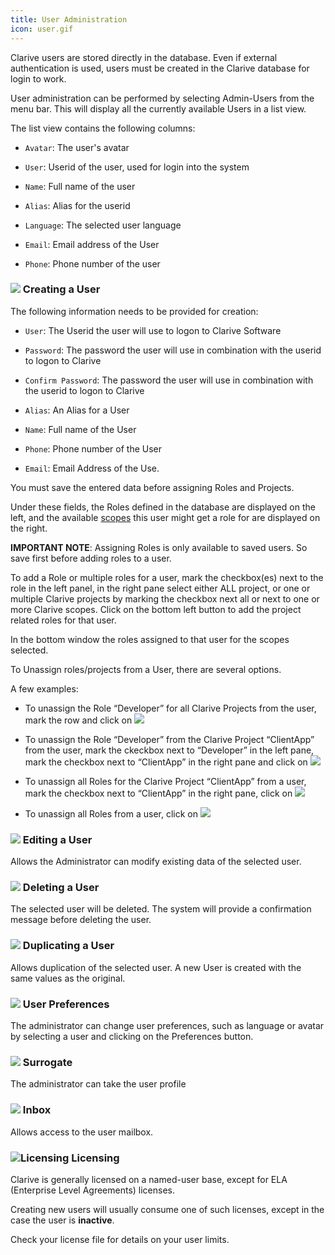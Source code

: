 ```yaml
---
title: User Administration
icon: user.gif
---
```


Clarive users are stored directly in the database. Even if
external authentication is used, users must be created in the
Clarive database for login to work.

User administration can be performed by selecting Admin-Users from the menu bar.
This will display all the currently available Users in a list view.

The list view contains the following columns:

- `Avatar`: The user's avatar

- `User`: Userid of the user, used for login into the system

- `Name`: Full name of the user

- `Alias`: Alias for the userid

- `Language`: The selected user language

- `Email`: Email address of the User

- `Phone`: Phone number of the user

### <img src="/static/images/icons/add.gif" /> Creating a User

The following information needs to be provided for creation:

- `User`: The Userid the user will use to logon to Clarive Software

- `Password`: The password the user will use in combination with the userid to logon to Clarive

- `Confirm Password`: The password the user will use in combination with the userid to logon to Clarive

- `Alias`: An Alias for a User

- `Name`: Full name of the User

- `Phone`: Phone number of the User

- `Email`: Email Address of the Use.

You must save the entered data before assigning Roles and Projects.

Under these fields, the Roles defined in the database are displayed on the left, and the available
[scopes](concepts/scope) this user might get a role for are displayed on the right.

**IMPORTANT NOTE**: Assigning Roles is only available to saved users.
So save first before adding roles to a user.

To add a Role or multiple roles for a user, mark the checkbox(es)
next to the role in the left panel, in the right pane select either ALL project, or
one or multiple Clarive projects by marking the checkbox next all or next to one or more Clarive scopes.
Click on the bottom left button  to add the project related roles for that user.

In the bottom window the roles assigned to that user for the scopes selected.

To Unassign roles/projects from a User, there are several options.

A few examples:

- To unassign the Role “Developer” for all Clarive Projects from the user, mark the row and click on <img src="/static/images/icons/delete_red.png" />

- To unassign the Role “Developer” from the Clarive Project “ClientApp”  from  the user, mark the ckeckbox next to “Developer” in the left pane, mark the checkbox next to “ClientApp” in the right pane and click on  <img src="/static/images/icons/key_delete.png" />

- To unassign all Roles for the Clarive Project “ClientApp” from  a user, mark the checkbox next to “ClientApp” in the right pane, click on <img src="/static/images/icons/key_delete.png" />

- To unassign all Roles from  a user, click on <img src="/static/images/icons/del_all.png" />


### <img src="/static/images/icons/edit.gif" /> Editing a User

Allows the Administrator can modify existing data of the selected user.


### <img src="/static/images/icons/delete_.png" /> Deleting a User

The selected user will be deleted. The system will provide a confirmation message before deleting the user.


### <img src="/static/images/icons/copy.gif" /> Duplicating a User

Allows duplication of the selected user. A new User is created with the same values as the original.


### <img src="/static/images/icons/prefs.png" /> User Preferences

The administrator can change user preferences, such as language or avatar by selecting a user and clicking on the Preferences button.


### <img src="/static/images/icons/surrogate.png" /> Surrogate

The administrator can take the user profile

### <img src="/static/images/icons/envelope.png" /> Inbox

Allows access to the user mailbox.

### <img src = "/static/images/icons/about.png" alt='Licensing' /> Licensing

Clarive is generally licensed on a named-user base, except for ELA (Enterprise Level Agreements) licenses.

Creating new users will usually consume one of such licenses, except in the case the user is **inactive**.

Check your license file for details on your user limits.

